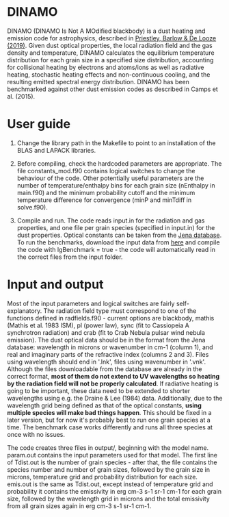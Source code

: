 # DINAMO
DINAMO (DINAMO Is Not A MOdified blackbody) is a dust heating and emission code for astrophysics, 
described in [Priestley, Barlow & De Looze (2019)](https://ui.adsabs.harvard.edu/abs/2019MNRAS.485..440P).
Given dust optical properties, the local radiation field and the gas density and temperature, 
DINAMO calculates the equilibrium temperature distribution for each grain size in a specified 
size distribution, accounting for collisional heating by electrons and atoms/ions as well as 
radiative heating, stochastic heating effects and non-continuous cooling, 
and the resulting emitted spectral energy distribution. DINAMO has been benchmarked 
against other dust emission codes as described in Camps et al. (2015).

# User guide
1. Change the library path in the Makefile to point to an installation of the BLAS and LAPACK libraries.

2. Before compiling, check the hardcoded parameters are appropriate. The file constants_mod.f90 contains logical switches to change the behaviour of the code. Other potentially useful parameters are the number of temperature/enthalpy bins for each grain size (nEnthalpy in main.f90) and the minimum probability cutoff and the minimum temperature difference for convergence (minP and minTdiff in solve.f90).

3. Compile and run. The code reads input.in for the radiation and gas properties, and one file per grain species (specified in input.in) for the dust properties. Optical constants can be taken from the [Jena database](https://www.astro.uni-jena.de/Laboratory/OCDB/). To run the benchmarks, download the input data from [here](http://www.shg.ugent.be/html/index.html) and compile the code with lgBenchmark = true - the code will automatically read in the correct files from the input folder.

# Input and output
Most of the input parameters and logical switches are fairly self-explanatory. The radiation field type must correspond to one of the functions defined in radfields.f90 - current options are blackbody, mathis (Mathis et al. 1983 ISM), pl (power law), sync (fit to Cassiopeia A synchrotron radiation) and crab (fit to Crab Nebula pulsar wind nebula emission). The dust optical data should be in the format from the Jena database: wavelength in microns or wavenumber in cm-1 (column 1), and real and imaginary parts of the refractive index (columns 2 and 3). Files using wavelength should end in '.lnk', files using wavenumber in '.vnk'. Although the files downloadable from the database are already in the correct format, **most of them do not extend to UV wavelengths so heating by the radiation field will not be properly calculated**. If radiative heating is going to be important, these data need to be extended to shorter wavelengths using e.g. the Draine & Lee (1984) data. Additionally, due to the wavelength grid being defined as that of the optical constants, **using multiple species will make bad things happen**. This should be fixed in a later version, but for now it's probably best to run one grain species at a time. The benchmark case works differently and runs all three species at once with no issues.

The code creates three files in output/, beginning with the model name. param.out contains the input parameters used for that model. The first line of Tdist.out is the number of grain species - after that, the file contains the species number and number of grain sizes, followed by the grain size in microns, temperature grid and probability distribution for each size. emis.out is the same as Tdist.out, except instead of temperature grid and probability it contains the emissivity in erg cm-3 s-1 sr-1 cm-1 for each grain size, followed by the wavelength grid in microns and the total emissivity from all grain sizes again in erg cm-3 s-1 sr-1 cm-1.
